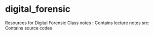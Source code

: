 # digital_forensic

Resources for Digital Forensic Class
notes : Contains lecture notes
src: Contains source codes

